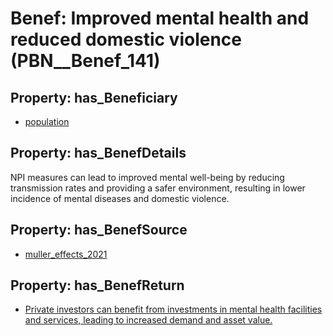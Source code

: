 # Benef: __Improved mental health and reduced domestic violence__ (PBN__Benef_141)

## Property: has_Beneficiary

* [population](../Stakeholder/PBN__Stakeholder_81)

## Property: has_BenefDetails

NPI measures can lead to improved mental well-being by reducing transmission rates and providing a safer environment, resulting in lower incidence of mental diseases and domestic violence.

## Property: has_BenefSource

* [muller_effects_2021](../Article/PBN__Article_30)

## Property: has_BenefReturn

* [Private investors can benefit from investments in mental health facilities and services, leading to increased demand and asset value.](../BenefReturn/PBN__BenefReturn_141)

